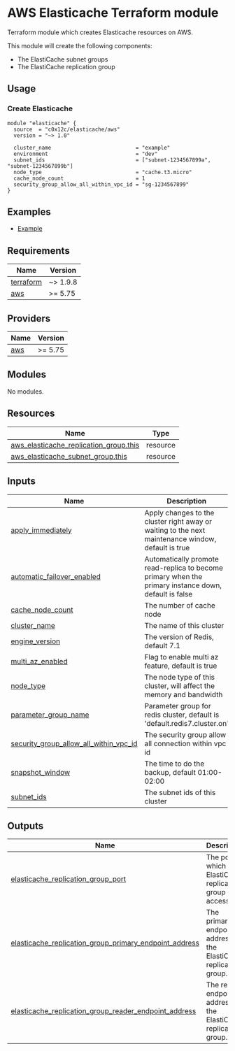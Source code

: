 # AWS Elasticache Terraform module
Terraform module which creates Elasticache resources on AWS.

This module will create the following components:
- The ElastiCache subnet groups
- The ElastiCache replication group 

## Usage
### Create Elasticache
```hcl
module "elasticache" {
  source  = "c0x12c/elasticache/aws"
  version = "~> 1.0"

  cluster_name                           = "example"
  environment                            = "dev"
  subnet_ids                             = ["subnet-1234567899a", "subnet-1234567899b"]
  node_type                              = "cache.t3.micro"
  cache_node_count                       = 1
  security_group_allow_all_within_vpc_id = "sg-1234567899"
}
```

## Examples
- [Example](./examples/complete/)

<!-- BEGIN_TF_DOCS -->
## Requirements

| Name | Version |
|------|---------|
| <a name="requirement_terraform"></a> [terraform](#requirement\_terraform) | ~> 1.9.8 |
| <a name="requirement_aws"></a> [aws](#requirement\_aws) | >= 5.75 |

## Providers

| Name | Version |
|------|---------|
| <a name="provider_aws"></a> [aws](#provider\_aws) | >= 5.75 |

## Modules

No modules.

## Resources

| Name | Type |
|------|------|
| [aws_elasticache_replication_group.this](https://registry.terraform.io/providers/hashicorp/aws/latest/docs/resources/elasticache_replication_group) | resource |
| [aws_elasticache_subnet_group.this](https://registry.terraform.io/providers/hashicorp/aws/latest/docs/resources/elasticache_subnet_group) | resource |

## Inputs

| Name | Description | Type | Default | Required |
|------|-------------|------|---------|:--------:|
| <a name="input_apply_immediately"></a> [apply\_immediately](#input\_apply\_immediately) | Apply changes to the cluster right away or waiting to the next maintenance window, default is true | `bool` | `true` | no |
| <a name="input_automatic_failover_enabled"></a> [automatic\_failover\_enabled](#input\_automatic\_failover\_enabled) | Automatically promote read-replica to become primary when the primary instance down, default is false | `bool` | `false` | no |
| <a name="input_cache_node_count"></a> [cache\_node\_count](#input\_cache\_node\_count) | The number of cache node | `number` | n/a | yes |
| <a name="input_cluster_name"></a> [cluster\_name](#input\_cluster\_name) | The name of this cluster | `string` | n/a | yes |
| <a name="input_engine_version"></a> [engine\_version](#input\_engine\_version) | The version of Redis, default 7.1 | `string` | `"7.1"` | no |
| <a name="input_multi_az_enabled"></a> [multi\_az\_enabled](#input\_multi\_az\_enabled) | Flag to enable multi az feature, default is true | `bool` | `false` | no |
| <a name="input_node_type"></a> [node\_type](#input\_node\_type) | The node type of this cluster, will affect the memory and bandwidth | `string` | n/a | yes |
| <a name="input_parameter_group_name"></a> [parameter\_group\_name](#input\_parameter\_group\_name) | Parameter group for redis cluster, default is 'default.redis7.cluster.on' | `string` | `"default.redis7.cluster.on"` | no |
| <a name="input_security_group_allow_all_within_vpc_id"></a> [security\_group\_allow\_all\_within\_vpc\_id](#input\_security\_group\_allow\_all\_within\_vpc\_id) | The security group allow all connection within vpc id | `string` | n/a | yes |
| <a name="input_snapshot_window"></a> [snapshot\_window](#input\_snapshot\_window) | The time to do the backup, default 01:00-02:00 | `string` | `"01:00-02:00"` | no |
| <a name="input_subnet_ids"></a> [subnet\_ids](#input\_subnet\_ids) | The subnet ids of this cluster | `list(string)` | n/a | yes |

## Outputs

| Name | Description |
|------|-------------|
| <a name="output_elasticache_replication_group_port"></a> [elasticache\_replication\_group\_port](#output\_elasticache\_replication\_group\_port) | The port on which the ElastiCache replication group is accessible. |
| <a name="output_elasticache_replication_group_primary_endpoint_address"></a> [elasticache\_replication\_group\_primary\_endpoint\_address](#output\_elasticache\_replication\_group\_primary\_endpoint\_address) | The primary endpoint address of the ElastiCache replication group. |
| <a name="output_elasticache_replication_group_reader_endpoint_address"></a> [elasticache\_replication\_group\_reader\_endpoint\_address](#output\_elasticache\_replication\_group\_reader\_endpoint\_address) | The reader endpoint address of the ElastiCache replication group. |
<!-- END_TF_DOCS -->